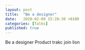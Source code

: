 ```yaml
---
layout: post
title:  "Be a designer"
date:   2020-02-09 15:28:30 +0100
categories: [Talks]
published: true
---
```


Be a designer
Product trakc
join lion